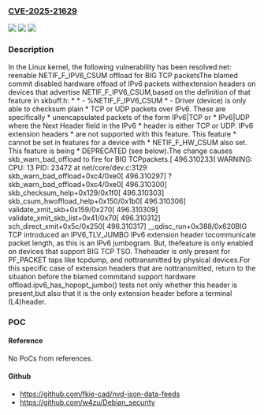### [CVE-2025-21629](https://cve.mitre.org/cgi-bin/cvename.cgi?name=CVE-2025-21629)
![](https://img.shields.io/static/v1?label=Product&message=Linux&color=blue)
![](https://img.shields.io/static/v1?label=Version&message=a84978a9cda68f0afe3f01d476c68db21526baf1%3C%20ac9cfef69565021c9e1022a493a9c40b03e2caf9%20&color=brighgreen)
![](https://img.shields.io/static/v1?label=Vulnerability&message=n%2Fa&color=brighgreen)

### Description

In the Linux kernel, the following vulnerability has been resolved:net: reenable NETIF_F_IPV6_CSUM offload for BIG TCP packetsThe blamed commit disabled hardware offoad of IPv6 packets withextension headers on devices that advertise NETIF_F_IPV6_CSUM,based on the definition of that feature in skbuff.h: *   * - %NETIF_F_IPV6_CSUM *     - Driver (device) is only able to checksum plain *       TCP or UDP packets over IPv6. These are specifically *       unencapsulated packets of the form IPv6|TCP or *       IPv6|UDP where the Next Header field in the IPv6 *       header is either TCP or UDP. IPv6 extension headers *       are not supported with this feature. This feature *       cannot be set in features for a device with *       NETIF_F_HW_CSUM also set. This feature is being *       DEPRECATED (see below).The change causes skb_warn_bad_offload to fire for BIG TCPpackets.[  496.310233] WARNING: CPU: 13 PID: 23472 at net/core/dev.c:3129 skb_warn_bad_offload+0xc4/0xe0[  496.310297]  ? skb_warn_bad_offload+0xc4/0xe0[  496.310300]  skb_checksum_help+0x129/0x1f0[  496.310303]  skb_csum_hwoffload_help+0x150/0x1b0[  496.310306]  validate_xmit_skb+0x159/0x270[  496.310309]  validate_xmit_skb_list+0x41/0x70[  496.310312]  sch_direct_xmit+0x5c/0x250[  496.310317]  __qdisc_run+0x388/0x620BIG TCP introduced an IPV6_TLV_JUMBO IPv6 extension header tocommunicate packet length, as this is an IPv6 jumbogram. But, thefeature is only enabled on devices that support BIG TCP TSO. Theheader is only present for PF_PACKET taps like tcpdump, and nottransmitted by physical devices.For this specific case of extension headers that are nottransmitted, return to the situation before the blamed commitand support hardware offload.ipv6_has_hopopt_jumbo() tests not only whether this header is present,but also that it is the only extension header before a terminal (L4)header.

### POC

#### Reference
No PoCs from references.

#### Github
- https://github.com/fkie-cad/nvd-json-data-feeds
- https://github.com/w4zu/Debian_security

